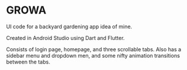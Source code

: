 # GROWA

UI code for a backyard gardening app idea of mine.

Created in Android Studio using Dart and Flutter.

Consists of login page, homepage, and three scrollable tabs. Also has a sidebar menu and dropdown men, and some nifty animation transitions between the tabs.

